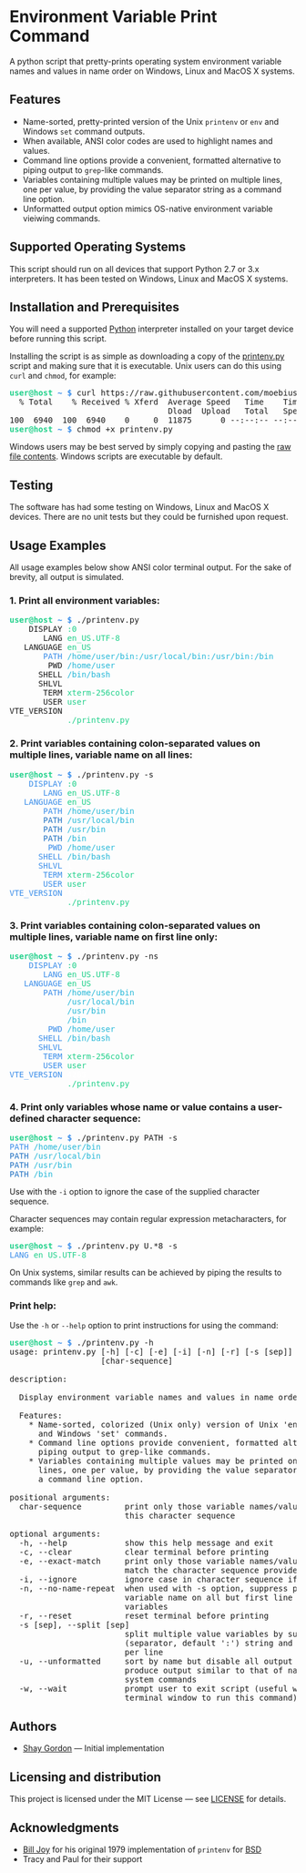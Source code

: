 # Environment Variable Print Command
A python script that pretty-prints operating system environment variable names and values in name order on Windows, Linux and MacOS X systems.


## Features
* Name-sorted, pretty-printed version of the Unix `printenv` or `env` and Windows `set` command outputs.
* When available, ANSI color codes are used to highlight names and values.
* Command line options provide a convenient, formatted alternative to piping output to `grep`-like commands.
* Variables containing multiple values may be printed on multiple lines, one per value, by providing the value separator string as a command line option.
* Unformatted output option mimics OS-native environment variable vieiwing commands.


## Supported Operating Systems
This script should run on all devices that support Python 2.7 or 3.x interpreters. It has been tested on Windows, Linux and MacOS X systems.


## Installation and Prerequisites
You will need a supported [Python](https://www.python.org/downloads/) interpreter installed on your target device before running this script.

Installing the script is as simple as downloading a copy of the
[printenv.py](https://raw.githubusercontent.com/moebius-rex/printenv/master/printenv.py) script and making sure that it is executable. Unix users can do this using `curl` and `chmod`, for example:

<pre>
<span style="color:#21D18B; font-weight:bold">user@host </span><span style="color:#3B8EEA; font-weight:bold">~ $ </span>curl https://raw.githubusercontent.com/moebius-rex/printenv/master/printenv.py > printenv.py
  % Total    % Received % Xferd  Average Speed   Time    Time     Time  Current
                                 Dload  Upload   Total   Spent    Left  Speed
100  6940  100  6940    0     0  11875      0 --:--:-- --:--:-- --:--:-- 11863
<span style="color:#21D18B; font-weight:bold">user@host </span><span style="color:#3B8EEA; font-weight:bold">~ $ </span>chmod +x printenv.py
</pre>

Windows users may be best served by simply copying and pasting the [raw file contents](https://raw.githubusercontent.com/moebius-rex/printenv/master/printenv.py). Windows scripts are executable by default.

## Testing
The software has had some testing on Windows, Linux and MacOS X devices. There are no unit tests but they could be furnished upon request.


## Usage Examples
All usage examples below show ANSI color terminal output. For the sake of brevity, all output is simulated. 

### 1. Print all environment variables:
<pre>
<span style="color:#21D18B; font-weight:bold">user@host </span><span style="color:#3B8EEA; font-weight:bold">~ $ </span>./printenv.py
<span class="name">    DISPLAY</span> <span style="color:#21D18B">:0</span>
<span class="name">       LANG</span> <span style="color:#21D18B">en_US.UTF-8</span>
<span class="name">   LANGUAGE</span> <span style="color:#21D18B">en_US</span>
<span class="name"><span style="color:#3B8EEA;">       PATH</span> <span style="color:#26B8D8">/home/user/bin:/usr/local/bin:/usr/bin:/bin</span>
<span class="name">        PWD</span> <span style="color:#26B8D8">/home/user</span>
<span class="name">      SHELL</span> <span style="color:#26B8D8">/bin/bash</span>
<span class="name">      SHLVL</span> <span style="color:#FFFFFF">1</span>
<span class="name"">       TERM</span> <span style="color:#21D18B">xterm-256color</span>
<span class="name">       USER</span> <span style="color:#21D18B">user</span>
<span class="name">VTE_VERSION</span> <span style="color:#FFFFFF">4205</span>
<span class="name">          _</span> <span style="color:#21D18B">./printenv.py</span>
</pre>

### 2. Print variables containing colon-separated values on multiple lines, variable name on all lines:
<pre>
<span style="color:#21D18B; font-weight:bold">user@host </span><span style="color:#3B8EEA; font-weight:bold">~ $ </span>./printenv.py -s
<span style="color:#3B8EEA;">    DISPLAY</span> <span style="color:#21D18B">:0</span>
<span style="color:#3B8EEA;">       LANG</span> <span style="color:#21D18B">en_US.UTF-8</span>
<span style="color:#3B8EEA;">   LANGUAGE</span> <span style="color:#21D18B">en_US</span>
<span style="color:#3B8EEA;"><span style="color:#3B8EEA;">       PATH</span> <span style="color:#26B8D8">/home/user/bin</span>
<span style="color:#3B8EEA;"><span style="color:#2272C2;">       PATH</span> <span style="color:#26B8D8">/usr/local/bin</span>
<span style="color:#3B8EEA;"><span style="color:#2272C2;">       PATH</span> <span style="color:#26B8D8">/usr/bin</span>
<span style="color:#3B8EEA;"><span style="color:#2272C2;">       PATH</span> <span style="color:#26B8D8">/bin</span>
<span style="color:#3B8EEA;">        PWD</span> <span style="color:#26B8D8">/home/user</span>
<span style="color:#3B8EEA;">      SHELL</span> <span style="color:#26B8D8">/bin/bash</span>
<span style="color:#3B8EEA;">      SHLVL</span> <span style="color:#FFFFFF">1</span>
<span style="color:#3B8EEA;">       TERM</span> <span style="color:#21D18B">xterm-256color</span>
<span style="color:#3B8EEA;">       USER</span> <span style="color:#21D18B">user</span>
<span style="color:#3B8EEA;">VTE_VERSION</span> <span style="color:#FFFFFF">4205</span>
<span style="color:#3B8EEA;">          _</span> <span style="color:#21D18B">./printenv.py</span>
</pre>

### 3. Print variables containing colon-separated values on multiple lines, variable name on first line only:
<pre>
<span style="color:#21D18B; font-weight:bold">user@host </span><span style="color:#3B8EEA; font-weight:bold">~ $ </span>./printenv.py -ns
<span style="color:#3B8EEA;">    DISPLAY</span> <span style="color:#21D18B">:0</span>
<span style="color:#3B8EEA;">       LANG</span> <span style="color:#21D18B">en_US.UTF-8</span>
<span style="color:#3B8EEA;">   LANGUAGE</span> <span style="color:#21D18B">en_US</span>
<span style="color:#3B8EEA;"><span style="color:#3B8EEA;">       PATH</span> <span style="color:#26B8D8">/home/user/bin</span>
<span style="color:#3B8EEA;"><span style="color:#2272C2;">           </span> <span style="color:#26B8D8">/usr/local/bin</span>
<span style="color:#3B8EEA;"><span style="color:#2272C2;">           </span> <span style="color:#26B8D8">/usr/bin</span>
<span style="color:#3B8EEA;"><span style="color:#2272C2;">           </span> <span style="color:#26B8D8">/bin</span>
<span style="color:#3B8EEA;">        PWD</span> <span style="color:#26B8D8">/home/user</span>
<span style="color:#3B8EEA;">      SHELL</span> <span style="color:#26B8D8">/bin/bash</span>
<span style="color:#3B8EEA;">      SHLVL</span> <span style="color:#FFFFFF">1</span>
<span style="color:#3B8EEA;">       TERM</span> <span style="color:#21D18B">xterm-256color</span>
<span style="color:#3B8EEA;">       USER</span> <span style="color:#21D18B">user</span>
<span style="color:#3B8EEA;">VTE_VERSION</span> <span style="color:#FFFFFF">4205</span>
<span style="color:#3B8EEA;">          _</span> <span style="color:#21D18B">./printenv.py</span>
</pre>

### 4. Print only variables whose name or value contains a user-defined character sequence:
<pre>
<span style="color:#21D18B; font-weight:bold">user@host </span><span style="color:#3B8EEA; font-weight:bold">~ $ </span>./printenv.py PATH -s
<span style="color:#3B8EEA;"><span style="color:#3B8EEA;">PATH</span> <span style="color:#26B8D8">/home/user/bin</span>
<span style="color:#3B8EEA;"><span style="color:#2272C2;">PATH</span> <span style="color:#26B8D8">/usr/local/bin</span>
<span style="color:#3B8EEA;"><span style="color:#2272C2;">PATH</span> <span style="color:#26B8D8">/usr/bin</span>
<span style="color:#3B8EEA;"><span style="color:#2272C2;">PATH</span> <span style="color:#26B8D8">/bin</span>
</pre>

Use with the `-i` option to ignore the case of the supplied character sequence.

Character sequences may contain regular expression metacharacters, for example:
<pre>
<span style="color:#21D18B; font-weight:bold">user@host </span><span style="color:#3B8EEA; font-weight:bold">~ $ </span>./printenv.py U.*8 -s
<span style="color:#3B8EEA;">LANG</span> <span style="color:#21D18B">en_US.UTF-8</span>
</pre>

On Unix systems, similar results can be achieved by piping the results to commands like `grep` and `awk`. 

### Print help:
Use the `-h` or `--help` option to print instructions for using the command:

<pre>
<span style="color:#21D18B; font-weight:bold">user@host </span><span style="color:#3B8EEA; font-weight:bold">~ $ </span>./printenv.py -h
usage: printenv.py [-h] [-c] [-e] [-i] [-n] [-r] [-s [sep]] [-u] [-w]
                   [char-sequence]

description:

  Display environment variable names and values in name order.

  Features:
    * Name-sorted, colorized (Unix only) version of Unix 'env'/'printenv'
      and Windows 'set' commands.
    * Command line options provide convenient, formatted alternative to
      piping output to grep-like commands.
    * Variables containing multiple values may be printed on multiple
      lines, one per value, by providing the value separator string as
      a command line option.

positional arguments:
  char-sequence         print only those variable names/values that contain
                        this character sequence

optional arguments:
  -h, --help            show this help message and exit
  -c, --clear           clear terminal before printing
  -e, --exact-match     print only those variable names/values that exactly
                        match the character sequence provided
  -i, --ignore          ignore case in character sequence if supplied
  -n, --no-name-repeat  when used with -s option, suppress printing of
                        variable name on all but first line of multiple value
                        variables
  -r, --reset           reset terminal before printing
  -s [sep], --split [sep]
                        split multiple value variables by supplied 'sep'
                        (separator, default ':') string and print one value
                        per line
  -u, --unformatted     sort by name but disable all output formatting to
                        produce output similar to that of native operating
                        system commands
  -w, --wait            prompt user to exit script (useful when launching a
                        terminal window to run this command)
</pre>


## Authors
* [Shay Gordon](https://www.linkedin.com/in/shaygordon/) &mdash; Initial implementation


## Licensing and distribution
This project is licensed under the MIT License &mdash; see [LICENSE](LICENSE) for details.


## Acknowledgments
* [Bill Joy](https://en.wikipedia.org/wiki/Bill_Joy) for his original 1979 implementation of `printenv` for [BSD](https://en.wikipedia.org/wiki/Berkeley_Software_Distribution)
* Tracy and Paul for their support
